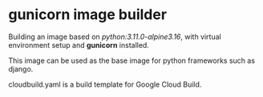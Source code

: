 # gunicorn image builder

Building an image based on _python:3.11.0-alpine3.16_, with virtual environment setup and **gunicorn** installed.

This image can be used as the base image for python frameworks such as django.

cloudbuild.yaml is a build template for Google Cloud Build.
